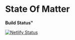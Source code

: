 # State Of Matter

**Build Status"**

[![Netlify Status](https://api.netlify.com/api/v1/badges/b20084cc-e90f-4061-a655-b26905ac69d6/deploy-status)](https://app.netlify.com/sites/sad-johnson-95b549/deploys)
